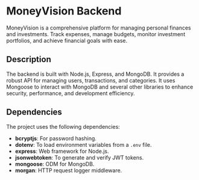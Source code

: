 # MoneyVision Backend
MoneyVision is a comprehensive platform for managing personal finances and investments. Track expenses, manage budgets, monitor investment portfolios, and achieve financial goals with ease.

## Description
The backend is built with Node.js, Express, and MongoDB. It provides a robust API for managing users, transactions, and categories. It uses Mongoose to interact with MongoDB and several other libraries to enhance security, performance, and development efficiency.

## Dependencies
The project uses the following dependencies:

- **bcryptjs**: For password hashing.
- **dotenv**: To load environment variables from a `.env` file.
- **express**: Web framework for Node.js.
- **jsonwebtoken**: To generate and verify JWT tokens.
- **mongoose**: ODM for MongoDB.
- **morgan**: HTTP request logger middleware.
